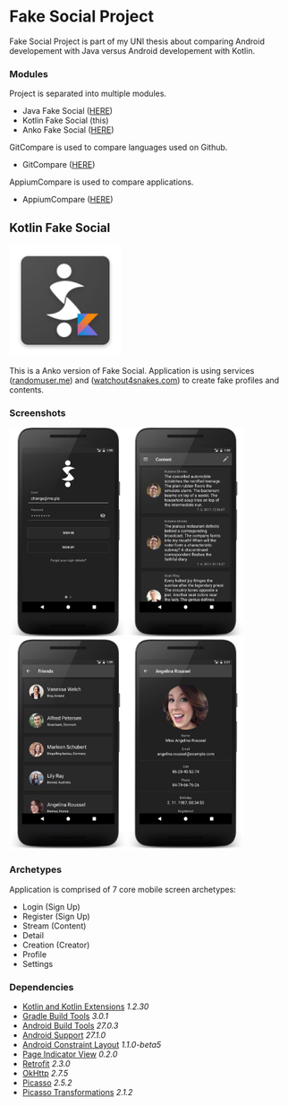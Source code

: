 # Fake Social Project
Fake Social Project is part of my UNI thesis about comparing Android developement with Java versus Android developement with Kotlin.

### Modules
Project is separated into multiple modules.
- Java Fake Social ([HERE](https://github.com/SlickBot/JavaFakeSocial/))
- Kotlin Fake Social (this)
- Anko Fake Social ([HERE](https://github.com/SlickBot/AnkoFakeSocial/))

GitCompare is used to compare languages used on Github.
- GitCompare ([HERE](https://github.com/SlickBot/GitCompare/))

AppiumCompare is used to compare applications.
- AppiumCompare ([HERE](https://github.com/SlickBot/AppiumCompare/))

## Kotlin Fake Social
<img src="app/src/main/res/mipmap-xxxhdpi/ic_launcher.png" height="200" alt="Logo"/>

This is a Anko version of Fake Social. Application is using services ([randomuser.me](https://randomuser.me/)) and ([watchout4snakes.com](http://watchout4snakes.com/wo4snakes/)) to create fake profiles and contents.

### Screenshots
<img src="screenshots/login.png" height="375" alt="Login"/><img src="screenshots/content.png" height="375" alt="Content"/><img src="screenshots/search.png" height="375" alt="Search"/><img src="screenshots/profile.png" height="375" alt="Profile"/>

### Archetypes
Application is comprised of 7 core mobile screen archetypes:
- Login (Sign Up)
- Register (Sign Up)
- Stream (Content)
- Detail
- Creation (Creator)
- Profile
- Settings

### Dependencies
- [Kotlin and Kotlin Extensions](https://github.com/JetBrains/kotlin)
*1.2.30*
- [Gradle Build Tools](https://developer.android.com/studio/releases/gradle-plugin.html)
*3.0.1*
- [Android Build Tools](https://developer.android.com/studio/releases/build-tools.html)
*27.0.3*
- [Android Support](https://developer.android.com/topic/libraries/support-library/index.html)
*27.1.0*
- [Android Constraint Layout](https://developer.android.com/reference/android/support/constraint/ConstraintLayout.html)
*1.1.0-beta5*
- [Page Indicator View](https://github.com/romandanylyk/PageIndicatorView/)
*0.2.0*
- [Retrofit](http://square.github.io/retrofit/)
*2.3.0*
- [OkHttp](http://square.github.io/okhttp/)
*2.7.5*
- [Picasso](http://square.github.io/picasso/)
*2.5.2*
- [Picasso Transformations](https://github.com/wasabeef/picasso-transformations)
*2.1.2*